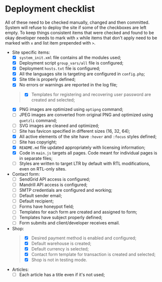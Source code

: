 # Deployment checklist

All of these need to be checked manually, changed and then committed. System will refuse to deploy the site if some of the checkboxes are left empty. To keep things consistent items that were checked and found to be okay developer needs to mark with `x` while items that don't apply need to be marked with `x` and list item prepended with `>`.

- Site specific items:
	- [x] `system_init.xml` file contains all the modules used;
	- [x] Deployment script `group_vars/all` file is configured;
	- [x] Deployment `hosts.txt` file is configured;
	- [x] All the languages site is targeting are configured in `config.php`;
	- [x] Site title is properly defined;
	- [x] No errors or warnings are reported in the log file;
	> - [x] Templates for registering and recovering user password are created and selected;
	- [x] PNG images are optimized using `optipng` command;
	- [ ] JPEG images are converted from original PNG and optimized using `guetzli` command;
	- [ ] SVG images are cleaned and optimized;
	- [ ] Site has favicon specified in different sizes (16, 32, 64);
	- [x] All active elements of the site have `:hover` and `:focus` styles defined;
	- [ ] Site has copyright;
	- [x] `README.md` file updated appropriately with licensing information;
	- [x] Code in `main.js` targets all pages. Code meant for individual pages is in separate files;
	- [ ] Styles are written to target LTR by default with RTL modifications, even on RTL-only sites.
- Contact form:
	- [ ] SendGrid API access is configured;
	- [ ] Mandrill API access is configured;
	- [ ] SMTP credentials are configured and working;
	- [ ] Default sender email;
	- [ ] Default recipient;
	- [ ] Forms have honeypot field;
	- [ ] Templates for each form are created and assigned to form;
	- [ ] Templates have subject properly defined;
	- [ ] Form submits and client/developer receives email.
- Shop:
	> - [x] Desired payment method is enabled and configured;
	> - [x] Default warehouse is created;
	> - [x] Default currency is selected;
	> - [x] Contact form template for transaction is created and selected;
	> - [x] Shop is not in testing mode.
- Articles:
	- [ ] Each article has a title even if it's not used;
